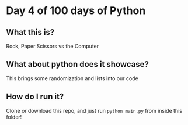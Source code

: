 # Day 4 of 100 days of Python

## What this is?
Rock, Paper Scissors vs the Computer

## What about python does it showcase?
This brings some randomization and lists into our code

## How do I run it?
Clone or download this repo, and just run `python main.py` from inside this folder!
